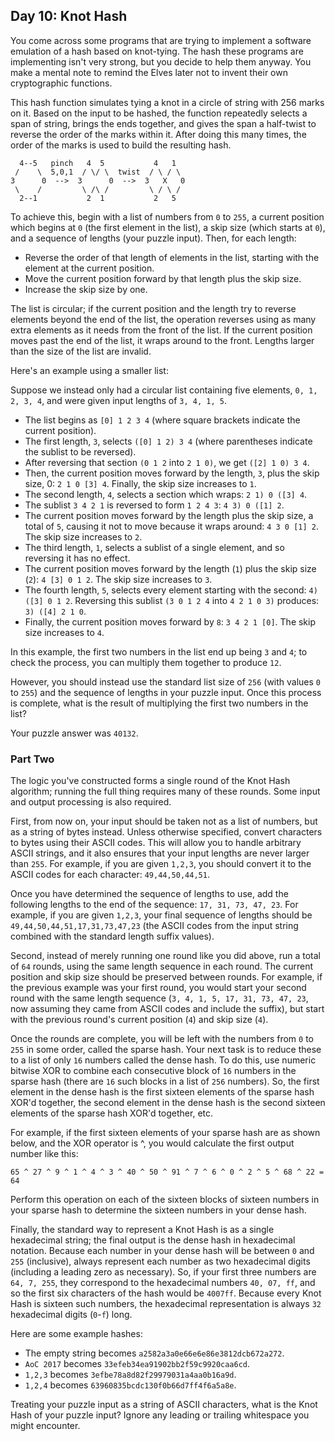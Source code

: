 ## Day 10: Knot Hash

You come across some programs that are trying to implement a software emulation of a hash based on knot-tying. The hash these programs are implementing isn't very strong, but you decide to help them anyway. You make a mental note to remind the Elves later not to invent their own cryptographic functions.

This hash function simulates tying a knot in a circle of string with 256 marks on it. Based on the input to be hashed, the function repeatedly selects a span of string, brings the ends together, and gives the span a half-twist to reverse the order of the marks within it. After doing this many times, the order of the marks is used to build the resulting hash.

```
  4--5   pinch   4  5           4   1
 /    \  5,0,1  / \/ \  twist  / \ / \
3      0  -->  3      0  -->  3   X   0
 \    /         \ /\ /         \ / \ /
  2--1           2  1           2   5
```

To achieve this, begin with a list of numbers from `0` to `255`, a current position which begins at `0` (the first element in the list), a skip size (which starts at `0`), and a sequence of lengths (your puzzle input). Then, for each length:

* Reverse the order of that length of elements in the list, starting with the element at the current position.
* Move the current position forward by that length plus the skip size.
* Increase the skip size by one.

The list is circular; if the current position and the length try to reverse elements beyond the end of the list, the operation reverses using as many extra elements as it needs from the front of the list. If the current position moves past the end of the list, it wraps around to the front. Lengths larger than the size of the list are invalid.

Here's an example using a smaller list:

Suppose we instead only had a circular list containing five elements, `0, 1, 2, 3, 4`, and were given input lengths of `3, 4, 1, 5`.

* The list begins as `[0] 1 2 3 4` (where square brackets indicate the current position).
* The first length, `3`, selects `([0] 1 2) 3 4` (where parentheses indicate the sublist to be reversed).
* After reversing that section `(0 1 2` into `2 1 0)`, we get `([2] 1 0) 3 4`.
* Then, the current position moves forward by the length, `3`, plus the skip size, 0: `2 1 0 [3] 4`. Finally, the skip size increases to `1`.
* The second length, `4`, selects a section which wraps: `2 1) 0 ([3] 4`.
* The sublist `3 4 2 1` is reversed to form `1 2 4 3`: `4 3) 0 ([1] 2`.
* The current position moves forward by the length plus the skip size, a total of `5`, causing it not to move because it wraps around: `4 3 0 [1] 2`. The skip size increases to `2`.
* The third length, `1`, selects a sublist of a single element, and so reversing it has no effect.
* The current position moves forward by the length (`1`) plus the skip size (`2`): `4 [3] 0 1 2`. The skip size increases to `3`.
* The fourth length, `5`, selects every element starting with the second: `4) ([3] 0 1 2`. Reversing this sublist `(3 0 1 2 4` into `4 2 1 0 3)` produces: `3) ([4] 2 1 0`.
* Finally, the current position moves forward by `8`: `3 4 2 1 [0]`. The skip size increases to `4`.

In this example, the first two numbers in the list end up being `3` and `4`; to check the process, you can multiply them together to produce `12`.

However, you should instead use the standard list size of `256` (with values `0` to `255`) and the sequence of lengths in your puzzle input. Once this process is complete, what is the result of multiplying the first two numbers in the list?

Your puzzle answer was `40132`.

### Part Two

The logic you've constructed forms a single round of the Knot Hash algorithm; running the full thing requires many of these rounds. Some input and output processing is also required.

First, from now on, your input should be taken not as a list of numbers, but as a string of bytes instead. Unless otherwise specified, convert characters to bytes using their ASCII codes. This will allow you to handle arbitrary ASCII strings, and it also ensures that your input lengths are never larger than `255`. For example, if you are given `1,2,3`, you should convert it to the ASCII codes for each character: `49,44,50,44,51`.

Once you have determined the sequence of lengths to use, add the following lengths to the end of the sequence: `17, 31, 73, 47, 23`. For example, if you are given `1,2,3`, your final sequence of lengths should be `49,44,50,44,51,17,31,73,47,23` (the ASCII codes from the input string combined with the standard length suffix values).

Second, instead of merely running one round like you did above, run a total of `64` rounds, using the same length sequence in each round. The current position and skip size should be preserved between rounds. For example, if the previous example was your first round, you would start your second round with the same length sequence (`3, 4, 1, 5, 17, 31, 73, 47, 23`, now assuming they came from ASCII codes and include the suffix), but start with the previous round's current position (`4`) and skip size (`4`).

Once the rounds are complete, you will be left with the numbers from `0` to `255` in some order, called the sparse hash. Your next task is to reduce these to a list of only `16` numbers called the dense hash. To do this, use numeric bitwise XOR to combine each consecutive block of `16` numbers in the sparse hash (there are `16` such blocks in a list of `256` numbers). So, the first element in the dense hash is the first sixteen elements of the sparse hash XOR'd together, the second element in the dense hash is the second sixteen elements of the sparse hash XOR'd together, etc.

For example, if the first sixteen elements of your sparse hash are as shown below, and the XOR operator is ^, you would calculate the first output number like this:

```
65 ^ 27 ^ 9 ^ 1 ^ 4 ^ 3 ^ 40 ^ 50 ^ 91 ^ 7 ^ 6 ^ 0 ^ 2 ^ 5 ^ 68 ^ 22 = 64
```

Perform this operation on each of the sixteen blocks of sixteen numbers in your sparse hash to determine the sixteen numbers in your dense hash.

Finally, the standard way to represent a Knot Hash is as a single hexadecimal string; the final output is the dense hash in hexadecimal notation. Because each number in your dense hash will be between `0` and `255` (inclusive), always represent each number as two hexadecimal digits (including a leading zero as necessary). So, if your first three numbers are `64, 7, 255`, they correspond to the hexadecimal numbers `40, 07, ff`, and so the first six characters of the hash would be `4007ff`. Because every Knot Hash is sixteen such numbers, the hexadecimal representation is always `32` hexadecimal digits (`0`-`f`) long.

Here are some example hashes:

* The empty string becomes `a2582a3a0e66e6e86e3812dcb672a272`.
* `AoC 2017` becomes `33efeb34ea91902bb2f59c9920caa6cd`.
* `1,2,3` becomes `3efbe78a8d82f29979031a4aa0b16a9d`.
* `1,2,4` becomes `63960835bcdc130f0b66d7ff4f6a5a8e`.

Treating your puzzle input as a string of ASCII characters, what is the Knot Hash of your puzzle input? Ignore any leading or trailing whitespace you might encounter.
